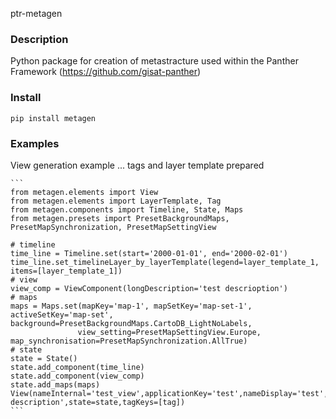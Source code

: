 ptr-metagen

### Description 
Python package for creation of metastracture used within the Panther Framework  (https://github.com/gisat-panther)

### Install
```pip install metagen```

### Examples
View generation example
    ... tags and layer template prepared

    ```
    from metagen.elements import View
    from metagen.elements import LayerTemplate, Tag
    from metagen.components import Timeline, State, Maps
    from metagen.presets import PresetBackgroundMaps, PresetMapSynchronization, PresetMapSettingView
    
    # timeline
    time_line = Timeline.set(start='2000-01-01', end='2000-02-01')
    time_line.set_timelineLayer_by_layerTemplate(legend=layer_template_1, items=[layer_template_1])
    # view
    view_comp = ViewComponent(longDescription='test descrioption')
    # maps
    maps = Maps.set(mapKey='map-1', mapSetKey='map-set-1', activeSetKey='map-set', background=PresetBackgroundMaps.CartoDB_LightNoLabels,
                   view_setting=PresetMapSettingView.Europe, map_synchronisation=PresetMapSynchronization.AllTrue)
    # state
    state = State()
    state.add_component(time_line)
    state.add_component(view_comp)
    state.add_maps(maps)
    View(nameInternal='test_view',applicationKey='test',nameDisplay='test',description='test description',state=state,tagKeys=[tag])
    ```